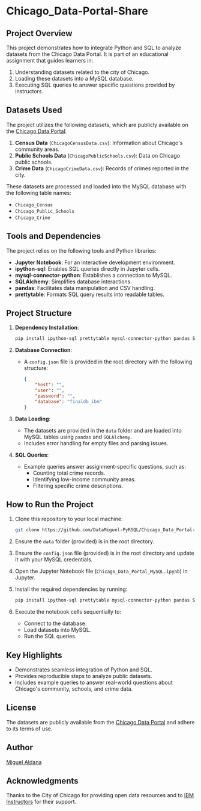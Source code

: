 # Chicago_Data-Portal-Share

## Project Overview

This project demonstrates how to integrate Python and SQL to analyze datasets from the Chicago Data Portal. It is part of an educational assignment that guides learners in:

1. Understanding datasets related to the city of Chicago.
2. Loading these datasets into a MySQL database.
3. Executing SQL queries to answer specific questions provided by instructors.

## Datasets Used

The project utilizes the following datasets, which are publicly available on the [Chicago Data Portal](https://github.com/Chicago/):

1. **Census Data** (`ChicagoCensusData.csv`): Information about Chicago's community areas.
2. **Public Schools Data** (`ChicagoPublicSchools.csv`): Data on Chicago public schools.
3. **Crime Data** (`ChicagoCrimeData.csv`): Records of crimes reported in the city.

These datasets are processed and loaded into the MySQL database with the following table names:

- `Chicago_Census`
- `Chicago_Public_Schools`
- `Chicago_Crime`

## Tools and Dependencies

The project relies on the following tools and Python libraries:

- **Jupyter Notebook**: For an interactive development environment.
- **ipython-sql**: Enables SQL queries directly in Jupyter cells.
- **mysql-connector-python**: Establishes a connection to MySQL.
- **SQLAlchemy**: Simplifies database interactions.
- **pandas**: Facilitates data manipulation and CSV handling.
- **prettytable**: Formats SQL query results into readable tables.

## Project Structure

1. **Dependency Installation**:

   ```bash
   pip install ipython-sql prettytable mysql-connector-python pandas SQLAlchemy
   ```

2. **Database Connection**:

   - A `config.json` file is provided in the root directory with the following structure:
     ```json
     {
         "host": "",
         "user": "",
         "password": "",
         "database": "finaldb_ibm"
     }
     ```

3. **Data Loading**:

   - The datasets are provided in the `data` folder and are loaded into MySQL tables using `pandas` and `SQLAlchemy`.
   - Includes error handling for empty files and parsing issues.

4. **SQL Queries**:

   - Example queries answer assignment-specific questions, such as:
     - Counting total crime records.
     - Identifying low-income community areas.
     - Filtering specific crime descriptions.

## How to Run the Project

1. Clone this repository to your local machine:

   ```bash
   git clone https://github.com/DataMiguel-PyRSQL/Chicago_Data_Portal-Share.git
   ```

2. Ensure the `data` folder (provided) is in the root directory.

3. Ensure the `config.json` file (provided) is in the root directory and update it with your MySQL credentials.

4. Open the Jupyter Notebook file (`Chicago_Data_Portal_MySQL.ipynb`) in Jupyter.

5. Install the required dependencies by running:

   ```bash
   pip install ipython-sql prettytable mysql-connector-python pandas SQLAlchemy
   ```

6. Execute the notebook cells sequentially to:

   - Connect to the database.
   - Load datasets into MySQL.
   - Run the SQL queries.

## Key Highlights

- Demonstrates seamless integration of Python and SQL.
- Provides reproducible steps to analyze public datasets.
- Includes example queries to answer real-world questions about Chicago's community, schools, and crime data.

## License

The datasets are publicly available from the [Chicago Data Portal](https://github.com/Chicago/) and adhere to its terms of use.

## Author

[Miguel Aldana](https://www.linkedin.com/in/miguel-aldana-062568345/)

## Acknowledgments

Thanks to the City of Chicago for providing open data resources and to [IBM Instructors](https://www.coursera.org/instructor/ibm-skills-network) for their support.
